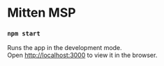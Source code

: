 # Mitten MSP 

### `npm start`

Runs the app in the development mode.\
Open [http://localhost:3000](http://localhost:3000) to view it in the browser.


